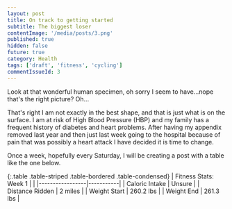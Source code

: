```yaml
---
layout: post
title: On track to getting started
subtitle: The biggest loser
contentImage: '/media/posts/3.png'
published: true
hidden: false
future: true
category: Health
tags: ['draft', 'fitness', 'cycling']
commentIssueId: 3
---
```

Look at that wonderful human specimen, oh sorry I seem to have...nope that's the right picture? Oh...

That's right I am not exactly in the best shape, and that is just what is on the surface. I am at risk of High Blood Pressure (HBP) and my family has a frequent history of diabetes and heart problems. After having my appendix removed last year and then just last week going to the hospital because of pain that was possibly a heart attack I have decided it is time to change.

Once a week, hopefully every Saturday, I will be creating a post with a table like the one below.

{:.table .table-striped .table-bordered .table-condensed}
| Fitness Stats: Week 1 |     |
|-----------------|-----------|
| Caloric Intake  | Unsure    |
| Distance Ridden | 2 miles   |
| Weight Start    | 260.2 lbs |
| Weight End      | 261.3 lbs |
